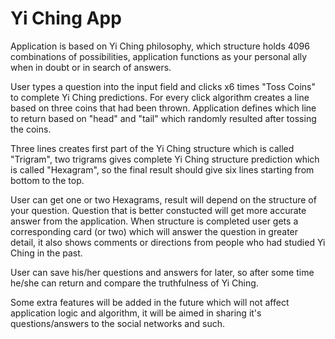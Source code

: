 # Yi Ching App

Application is based on Yi Ching philosophy,
which structure holds 4096 combinations of possibilities,
application functions as your personal ally when in doubt or in search of answers.

User types a question into the input field and clicks x6 times "Toss Coins" to complete Yi Ching predictions. For every click algorithm creates a line based on three coins that had been thrown. Application defines which line to return based on "head" and "tail" which randomly resulted after tossing the coins.

Three lines creates first part of the Yi Ching structure which is called "Trigram", two trigrams gives complete Yi Ching structure prediction which is called "Hexagram", so the final result should give six lines starting from bottom to the top. 

User can get one or two Hexagrams, result will depend on the structure of your question. Question that is better constucted will get more accurate answer from the application.
When structure is completed user gets a corresponding card (or two) which will answer the question in greater detail, it also shows comments or directions from people who had studied Yi Ching in the past.

User can save his/her questions and answers for later, so after some time he/she can return and compare the truthfulness of Yi Ching.

Some extra features will be added in the future which will not affect application logic and algorithm, it will be aimed in sharing it's questions/answers to the social networks and such. 
